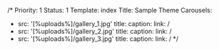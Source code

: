 /*
Priority: 1
Status: 1
Template: index
Title: Sample Theme
Carousels:
- src: '[%uploads%]/gallery_1.jpg'
  title:
  caption:
  link: /
- src: '[%uploads%]/gallery_2.jpg'
  title:
  caption:
  link: /
- src: '[%uploads%]/gallery_3.jpg'
  title:
  caption:
  link: /
*/
